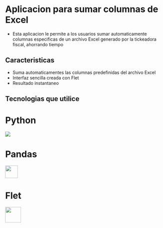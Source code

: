 # Aplicacion para sumar columnas de Excel
- Esta aplicacion le permite a los usuarios sumar automaticamente columnas especificas de un archivo Excel generado por la tickeadora fiscal, ahorrando tiempo

## Caracteristicas
- Suma automaticamentes las columnas predefinidas del archivo Excel
- Interfaz sencilla creada con Flet
- Resultado instantaneo

## Tecnologias que utilice
<p>
 <h1 aling="center" >Python</h1>
 <img src="https://skillicons.dev/icons?i=python" />

 <h1 aling="center" >Pandas</h1>
 <img src="https://github.com/marwin1991/profile-technology-icons/assets/76012086/24b02d77-2f28-43c7-b5d6-e15e3395851b" width=40 heigth=30/>

  <h1 aling="center" >Flet</h1> 
  <img src="https://gallery.flet.dev/icons-browser/icons/loading-animation.png" width=50 heigth=30 /> 
</p>
